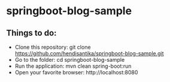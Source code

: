 # springboot-blog-sample

## Things to do:

* Clone this repository: git clone https://github.com/hendisantika/springboot-blog-sample.git
* Go to the folder: cd springboot-blog-sample
* Run the application: mvn clean spring-boot:run
* Open your favorite browser: http://localhost:8080


